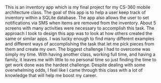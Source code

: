 This is an inventory app which is my final project for my CS-360 mobile architecture class. The goal of this app is to help a user keep track of inventory within a SQLite database. The app also allows the user to set notifications via SMS when items are removed from the inventory. About 5 screens with many activities were necessary to accomplish this task. The approach I took to design this app was to look at how others created the same or similar apps. I was lucky enough to find many different examples and different ways of accomplishing the task that let me pick pieces from them and create my own. The biggest challenge I had to overcome was simply my time. With having another class, working full time, and having a family, it leaves me with little to no personal time so just finding the time to get work done was the hardest challenge. Despite dealing with some overwhelming odds, I feel like I came through this class with a lot of knowledge that will help me boost my career.
